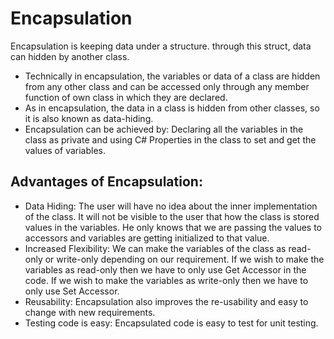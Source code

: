 # Encapsulation
Encapsulation is keeping data under a structure. through this struct, data can hidden by another class.

- Technically in encapsulation, the variables or data of a class are hidden from any other class and can be accessed only through any member function of own class in which they are declared.
- As in encapsulation, the data in a class is hidden from other classes, so it is also known as data-hiding.
- Encapsulation can be achieved by: Declaring all the variables in the class as private and using C# Properties in the class to set and get the values of variables.

## Advantages of Encapsulation:

- Data Hiding: The user will have no idea about the inner implementation of the class. It will not be visible to the user that how the class is stored values in the variables. He only knows that we are passing the values to accessors and variables are getting initialized to that value.
- Increased Flexibility: We can make the variables of the class as read-only or write-only depending on our requirement. If we wish to make the variables as read-only then we have to only use Get Accessor in the code. If we wish to make the variables as write-only then we have to only use Set Accessor.
- Reusability: Encapsulation also improves the re-usability and easy to change with new requirements.
- Testing code is easy: Encapsulated code is easy to test for unit testing.
